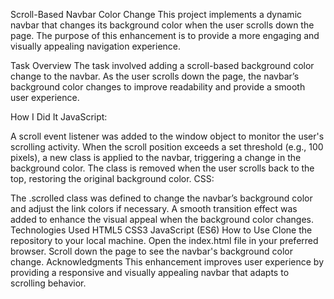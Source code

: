Scroll-Based Navbar Color Change
This project implements a dynamic navbar that changes its background color when the user scrolls down the page. The purpose of this enhancement is to provide a more engaging and visually appealing navigation experience.

Task Overview
The task involved adding a scroll-based background color change to the navbar. As the user scrolls down the page, the navbar’s background color changes to improve readability and provide a smooth user experience.

How I Did It
JavaScript:

A scroll event listener was added to the window object to monitor the user's scrolling activity.
When the scroll position exceeds a set threshold (e.g., 100 pixels), a new class is applied to the navbar, triggering a change in the background color.
The class is removed when the user scrolls back to the top, restoring the original background color.
CSS:

The .scrolled class was defined to change the navbar’s background color and adjust the link colors if necessary.
A smooth transition effect was added to enhance the visual appeal when the background color changes.
Technologies Used
HTML5
CSS3
JavaScript (ES6)
How to Use
Clone the repository to your local machine.
Open the index.html file in your preferred browser.
Scroll down the page to see the navbar's background color change.
Acknowledgments
This enhancement improves user experience by providing a responsive and visually appealing navbar that adapts to scrolling behavior.